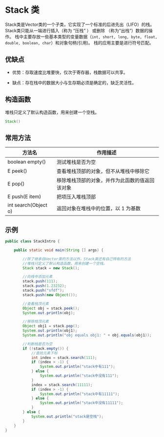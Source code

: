 # Stack 类

Stack类是Vector类的一个子类，它实现了一个标准的后进先出（LIFO）的栈。
Stack类只能从一端进行插入（称为 “压栈” ） 或删除 （称为“出栈”）数据的操作。
栈中主要存放一些基本类型的变量数据（`int, short, long, byte, float, double, boolean, char`）和对象句柄(引用)。
栈的应用主要是进行符号匹配。

## 优缺点

+ 优势：存取速度比堆要快，仅次于寄存器，栈数据可以共享。

+ 缺点：存在栈中的数据大小与生存期必须是确定的，缺乏灵活性。

## 构造函数

堆栈只定义了默认构造函数，用来创建一个空栈。
``` java
Stack()
```

## 常用方法

|方法名  |  作用描述|
|---| ---|
|boolean empty() | 测试堆栈是否为空 |
|E peek() | 查看堆栈顶部的对象，但不从堆栈中移除它|
|E pop() | 移除堆栈顶部的对象，并作为此函数的值返回该对象 |
|E push(E item) | 把项压入堆栈顶部 |
|int search(Object o) | 返回对象在堆栈中的位置，以 1 为基数|

## 示例

``` java
public class StackIntro {

    public static void main(String [] args) {

        //除了继承自Vector类的方法以外，Stack类还有自己特有的方法
        //堆栈只定义了默认构造函数，用来创建一个空栈。
        Stack stack = new Stack();

        //向栈中添加元素
        stack.push(111);
        stack.push(1.23232);
        stack.push("sfdf");
        stack.push(new Object());

        //查看栈顶元素
        Object obj = stack.peek();
        System.out.println(obj);

        //移除栈顶元素
        Object obj1 = stack.pop();
        System.out.println(obj1);
        System.out.println("obj equals obj1: " + obj.equals(obj1));

        //判断栈是否为空
        if (!stack.empty()) {
            //查找元素下标
            int index = stack.search(111);
            if (index > -1) {
                System.out.println("stack中有111");
            } else {
                System.out.println("stack中没有111");
            }
            index = stack.search(11111);
            if (index > -1) {
                System.out.println("stack中有11111");
            } else {
                System.out.println("stack中没有11111");
            }
        } else {
            System.out.println("stack是空栈");
        }
    }
}
```